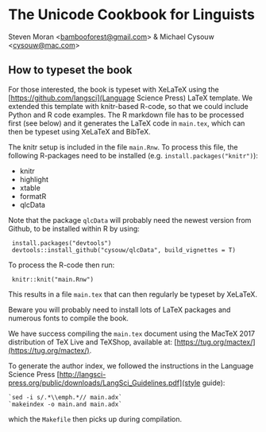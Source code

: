 # The Unicode Cookbook for Linguists

Steven Moran \<bambooforest@gmail.com\> & Michael Cysouw \<cysouw@mac.com\>


## How to typeset the book

For those interested, the book is typeset with XeLaTeX using the [https://github.com/langsci](Language Science Press) LaTeX template. We extended this template with knitr-based R-code, so that we could include Python and R code examples. The R markdown file has to be processed first (see below) and it generates the LaTeX code in `main.tex`, which can then be typeset using XeLaTeX and BibTeX.

The knitr setup is included in the file `main.Rnw`. To process this file, the following R-packages need to be installed (e.g. `install.packages("knitr")`):

- knitr
- highlight
- xtable
- formatR
- qlcData


Note that the package `qlcData` will probably need the newest version from Github, to be installed within R by using:

     install.packages("devtools")
     devtools::install_github("cysouw/qlcData", build_vignettes = T)

To process the R-code then run:
	
     knitr::knit("main.Rnw")

This results in a file `main.tex` that can then regularly be typeset by XeLaTeX. 

Beware you will probably need to install lots of LaTeX packages and numerous fonts to compile the book.

We have success compiling the `main.tex` document using the MacTeX 2017 distribution of TeX Live and TeXShop, available at: [https://tug.org/mactex/](https://tug.org/mactex/).

To generate the author index, we followed the instructions in the Language Science Press [http://langsci-press.org/public/downloads/LangSci_Guidelines.pdf](style guide):

	`sed -i s/.*\\emph.*// main.adx`
	`makeindex -o main.and main.adx`
	
which the `Makefile` then picks up during compilation.
